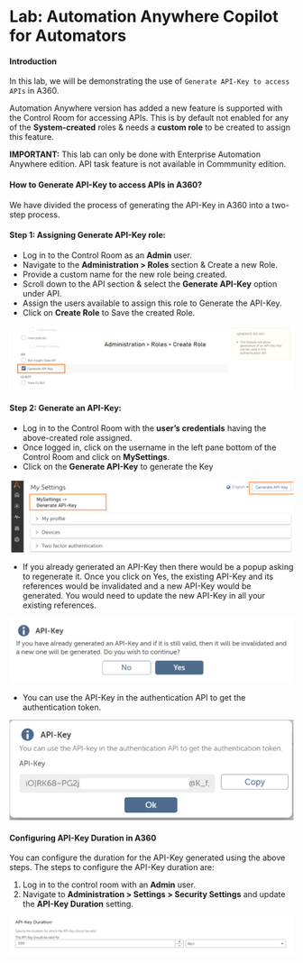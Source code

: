 
# Lab: Automation Anywhere Copilot for Automators

#### Introduction

In this lab, we will be demonstrating the use of `Generate API-Key to access APIs` in A360.

Automation Anywhere version has added a new feature is supported with the Control Room for accessing APIs. This is by default not enabled for any of the **System-created** roles & needs a **custom role** to be created to assign this feature.

**IMPORTANT:** This lab can only be done with Enterprise Automation Anywhere edition. API task feature is not available in Commmunity edition.

#### How to Generate API-Key to access APIs in A360?

We have divided the process of generating the API-Key in A360 into a two-step process.

#### Step 1: Assigning Generate API-Key role:

- Log in to the Control Room as an **Admin** user.
- Navigate to the **Administration > Roles** section & Create a new Role.
- Provide a custom name for the new role being created.
- Scroll down to the API section & select the **Generate API-Key** option under API.
- Assign the users available to assign this role to Generate the API-Key.
- Click on **Create Role** to Save the created Role.

![](./images/n1.png)

#### Step 2: Generate an API-Key:

- Log in to the Control Room with the **user’s credentials** having the above-created role assigned.
- Once logged in, click on the username in the left pane bottom of the Control Room and click on **MySettings**.
- Click on the **Generate API-Key** to generate the Key

![](./images/n2.png)

- If you already generated an API-Key then there would be a popup asking to regenerate it. Once you click on Yes, the existing API-Key and its references would be invalidated and a new API-Key would be generated. You would need to update the new API-Key in all your existing references.

![](./images/n3.png)

- You can use the API-Key in the authentication API to get the authentication token.

![](./images/n4.png)

####  Configuring API-Key Duration in A360
You can configure the duration for the API-Key generated using the above steps. The steps to configure the API-Key duration are:

1. Log in to the control room with an **Admin** user.
2. Navigate to **Administration > Settings > Security Settings** and update the **API-Key Duration** setting.

![](./images/n5.png)
